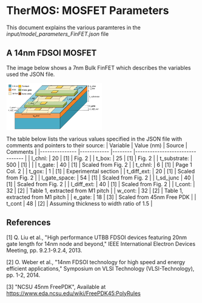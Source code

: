 # TherMOS: MOSFET Parameters

This document explains the various paramteres in the
*input/model_parameters_FinFET.json* file

## A 14nm FDSOI MOSFET

The image below shows a 7nm Bulk FinFET which describes the variables
used the JSON file.

<img align = "center" width="50%" src="image/PlanarSOI.png">

The table below lists the various values specified in the JSON file with
comments and pointers to their source:
| Variable      	| Value (nm) 	| Source 	| Comments                              	  |
|---------------	|------------	|--------	|--------------------------------       	  |
| l_chnl:       	| 20         	| [1]    	| Fig. 2                                    |
| t_box:        	| 25         	| [1]    	| Fig. 2                                    |
| t_substrate:  	| 500         | [1]     |                                           |
| t_gate:       	| 40         	| [1]  	  | Scaled from Fig. 2                        |
| t_chnl:       	| 6          	| [1]     | Page 1 Col. 2                             |
| t_gox:        	| 1          	| [1]    	| Experimental section                      |
| t_diff_ext:   	| 20         	| [1]     | Scaled from Fig. 2                        |
| l_gate_space: 	| 54         	| [1]    	| Scaled from Fig. 2                        |
| l_sd_junc     	| 40         	| [1]    	| Scaled from Fig. 2                        |
| l_diff_ext:   	| 40         	| [1]   	| Scaled from Fig. 2                        |
| l_cont:       	| 32         	| [2]    	| Table 1, extracted from M1 pitch          |
| w_cont:       	| 32         	| [2]    	| Table 1, extracted from M1 pitch          |
| e_gate:       	| 18         	| [3]    	| Scaled from 45nm Free PDK                 |
| t_cont        	| 48         	| [2]	    | Assuming thickness to width ratio of 1.5 	|

## References
[1] Q. Liu et al., "High performance UTBB FDSOI devices featuring 20nm gate length for 14nm node and beyond," IEEE International Electron Devices Meeting, pp. 9.2.1-9.2.4, 2013.

[2] O. Weber et al., "14nm FDSOI technology for high speed and energy efficient applications," Symposium on VLSI Technology (VLSI-Technology), pp. 1-2, 2014.

[3] "NCSU 45nm FreePDK", Available at https://www.eda.ncsu.edu/wiki/FreePDK45:PolyRules
